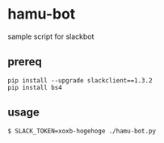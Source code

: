 hamu-bot
========

sample script for slackbot

## prereq
```
pip install --upgrade slackclient==1.3.2
pip install bs4
```

## usage

```
$ SLACK_TOKEN=xoxb-hogehoge ./hamu-bot.py
```
